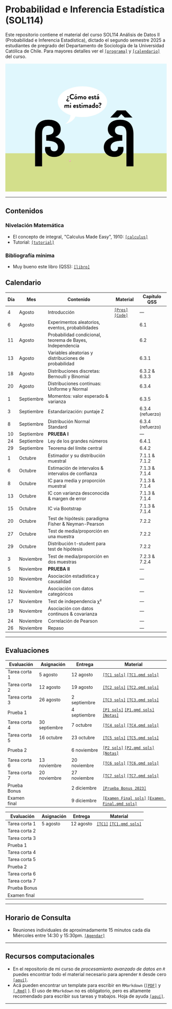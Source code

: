 # Probabilidad e Inferencia Estadística (SOL114)

Este repositorio contiene el material del curso SOL114 Análisis de Datos II (Probabilidad e Inferencia Estadística), dictado el segundo semestre 2025 a estudiantes de pregrado del Departamento de Sociología de la Universidad Católica de Chile. Para mayores detalles ver el [`[programa]`](files/syllabus_sol114.pdf) y [`[calendario]`](#Calendario) del curso.


![estimado](files/estimado.jpeg)

---

## Contenidos

### Nivelación Matemática

- El concepto de integral, "Calculus Made Easy", 1910: [`[calculus]`](files/calculus_easy.jpg)
- Tutorial: [`[tutorial]`](https://mebucca.github.io/ad2-sol114/files/tutorial#1) 


### Bibliografía mínima

- Muy bueno este libro (QSS): [`[libro]`](files/imai.pdf)


## Calendario

| Día | Mes        | Contenido                                                 | Material                                                                                                         | Capítulo QSS     |
| --- | ---------- | --------------------------------------------------------- | ---------------------------------------------------------------------------------------------------------------- | ---------------- |
| 4   | Agosto     | Introducción                                              | [`[Pres]`](https://mebucca.github.io/ad2-sol114/slides/class_0/class_0#1) [`[Code]`](slides/class_0/class_0.Rmd) | —                |
| 6   | Agosto     | Experimentos aleatorios, eventos, probabilidades          |                                                                                                                  | 6.1              |
| 11  | Agosto     | Probabilidad condicional, teorema de Bayes, Independencia |                                                                                                                  | 6.2              |
| 13  | Agosto     | Variables aleatorias y distribuciones de probabilidad     |                                                                                                                  | 6.3.1            |
| 18  | Agosto     | Distribuciones discretas: Bernoulli y Binomial            |                                                                                                                  | 6.3.2 & 6.3.3    |
| 20  | Agosto     | Distribuciones continuas: Uniforme y Normal               |                                                                                                                  | 6.3.4            |
| 1   | Septiembre | Momentos: valor esperado & varianza                       |                                                                                                                  | 6.3.5            |
| 3   | Septiembre | Estandarización: puntaje Z                                |                                                                                                                  | 6.3.4 (refuerzo) |
| 8   | Septiembre | Distribución Normal Standard                              |                                                                                                                  | 6.3.4 (refuerzo) |
| 10  | Septiembre | **PRUEBA I**                                              |                                                                                                                  | —                |
| 24  | Septiembre | Ley de los grandes números                                |                                                                                                                  | 6.4.1            |
| 29  | Septiembre | Teorema del límite central                                |                                                                                                                  | 6.4.2            |
| 1   | Octubre    | Estimador y su distribución muestral                      |                                                                                                                  | 7.1.1 & 7.1.2    |
| 6   | Octubre    | Estimación de intervalos & intervalos de confianza        |                                                                                                                  | 7.1.3 & 7.1.4    |
| 8   | Octubre    | IC para media y proporción muestral                       |                                                                                                                  | 7.1.3 & 7.1.4    |
| 13  | Octubre    | IC con varianza desconocida & margen de error             |                                                                                                                  | 7.1.3 & 7.1.4    |
| 15  | Octubre    | IC via Bootstrap                                          |                                                                                                                  | 7.1.3 & 7.1.4    |
| 20  | Octubre    | Test de hipótesis: paradigma Fisher & Neyman-Pearson      |                                                                                                                  | 7.2.2            |
| 27  | Octubre    | Test de media/proporción en una muestra                   |                                                                                                                  | 7.2.2            |
| 29  | Octubre    | Distribución t-student para test de hipótesis             |                                                                                                                  | 7.2.2            |
| 3   | Noviembre  | Test de media/proporción en dos muestras                  |                                                                                                                  | 7.2.3 & 7.2.4    |
| 5   | Noviembre  | **PRUEBA II**                                             |                                                                                                                  | —                |
| 10  | Noviembre  | Asociación estadística y causalidad                       |                                                                                                                  | —                |
| 12  | Noviembre  | Asociación con datos categóricos                          |                                                                                                                  | —                |
| 17  | Noviembre  | Test de independencia χ²                                  |                                                                                                                  | —                |
| 19  | Noviembre  | Asociación con datos continuos & covarianza               |                                                                                                                  | —                |
| 24  | Noviembre  | Correlación de Pearson                                    |                                                                                                                  | —                |
| 26  | Noviembre  | Repaso                                                    |                                                                                                                  | —                |

---

## Evaluaciones


| Evaluación     | Asignación    | Entrega      | Material                                                                                  |
|----------------|---------------|--------------|-------------------------------------------------------------------------------------------|
| Tarea corta 1  | 5 agosto      | 12 agosto    | [`[TC1 sols]`](https://mebucca.github.io/ad2-sol114/homework/tc_1_answers#1) [`[TC1.qmd sols]`](homework/tc_1_answers.qmd) |
| Tarea corta 2  | 12 agosto     | 19 agosto    | [`[TC2 sols]`](https://mebucca.github.io/ad2-sol114/homework/tc_2_answers#1) [`[TC2.qmd sols]`](homework/tc_2_answers.qmd) |
| Tarea corta 3  | 26 agosto     | 2 septiembre | [`[TC3 sols]`](https://mebucca.github.io/ad2-sol114/homework/tc_3_answers#1) [`[TC3.qmd sols]`](homework/tc_3_answers.qmd) |
| Prueba 1       |               | 4 septiembre | [`[P1 sols]`](exams/prueba_1_answers.pdf)  [`[P1.qmd sols]`](exams/prueba_1_answers.qmd) [`[Notas]`](https://mebucca.github.io/ad2-sol114/exams/notas_prueba1.html)                                                                                        |
| Tarea corta 4  | 30 septiembre | 7 octubre    | [`[TC4 sols]`](https://mebucca.github.io/ad2-sol114/homework/tc_4_answers#1) [`[TC4.qmd sols]`](homework/tc_4_answers.qmd)                                                                                          |
| Tarea corta 5  | 16 octubre     | 23 octubre   |   [`[TC5 sols]`](https://mebucca.github.io/ad2-sol114/homework/tc_5_answers#1) [`[TC5.qmd sols]`](homework/tc_5_answers.qmd)                                                                                                 |
| Prueba 2       |               | 6 noviembre  | [`[P2 sols]`](exams/prueba_2_answers.pdf)  [`[P2.qmd sols]`](exams/prueba_2_answers.qmd) [`[Notas]`](https://mebucca.github.io/ad2-sol114/exams/notas_prueba2.html)                                                                                           |
| Tarea corta 6  | 13 noviembre  | 20 noviembre |  [`[TC6 sols]`](https://mebucca.github.io/ad2-sol114/homework/tc_6_answers#1) [`[TC6.qmd sols]`](homework/tc_6_answers.qmd)                                                                                         |
| Tarea corta 7  | 20 noviembre  | 27 noviembre | [`[TC7 sols]`](https://mebucca.github.io/ad2-sol114/homework/tc_7_answers#1) [`[TC7.qmd sols]`](homework/tc_7_answers.qmd)                                                                                          |
| Prueba Bonus   |               | 2 diciembre  |  [`[Prueba Bonus 2023]`](materials/prueba_bonus_2023.pdf)                                                                                         |
| Examen final   |               | 9 diciembre  |  [`[Examen Final sols]`](exams/final_exam_answers.pdf)  [`[Examen Final.qmd sols]`](exams/final_exam_answers.qmd)                                                                                         |


| Evaluación    | Asignación | Entrega | Material |
| ------------- | ---------- | ------- | -------- |
| Tarea corta 1 |  5 agosto          |  12 agosto       |  [`[TC1]`](https://mebucca.github.io/ad2-sol114/homework/tc_1#1) [`[TC1.qmd sols]`](homework/tc_1.qmd)         |
| Tarea corta 2 |            |         |          |
| Tarea corta 3 |            |         |          |
| Prueba 1      |            |         |          |
| Tarea corta 4 |            |         |          |
| Tarea corta 5 |            |         |          |
| Prueba 2      |            |         |          |
| Tarea corta 6 |            |         |          |
| Tarea corta 7 |            |         |          |
| Prueba Bonus  |            |         |          |
| Examen final  |            |         |          |


---


## Horario de Consulta

- Reuniones individuales de aproximadamente 15 minutos cada día Miércoles entre 14:30 y 15:30pm. [`[Agendar]`](
https://calendar.app.google/U4mohxA18LCZmexr7)


---

## Recursos computacionales

  - En el repositorio de mi curso de *procesamiento avanzado de datos en `R`* puedes encontrar todo el material necesario para aprender `R` desde cero [`[aquí]`](https://mebucca.github.io/dar_soc4001/).
  - Acá pueden encontrar un template para escribir en `RMarkdown` ([`[PDF]`](files/template_rmarkdown.pdf) y [`[.Rmd]`](files/template_rmarkdown.Rmd) ). El uso de `RMarkdown` no es obligatorio, pero es altamente recomendado para escribir sus tareas y trabajos. Hoja de ayuda [`[aquí]`](https://rstudio-pubs-static.s3.amazonaws.com/330387_5a40ca72c3b14824acedceb7d34618d1.html).
 
---


